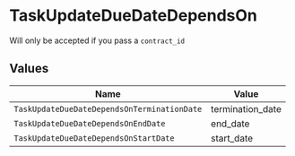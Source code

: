 # TaskUpdateDueDateDependsOn

Will only be accepted if you pass a `contract_id`


## Values

| Name                                        | Value                                       |
| ------------------------------------------- | ------------------------------------------- |
| `TaskUpdateDueDateDependsOnTerminationDate` | termination_date                            |
| `TaskUpdateDueDateDependsOnEndDate`         | end_date                                    |
| `TaskUpdateDueDateDependsOnStartDate`       | start_date                                  |